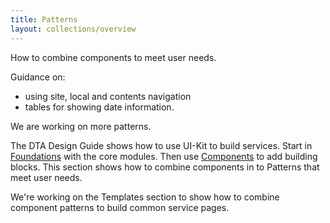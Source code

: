 ```yaml
---
title: Patterns
layout: collections/overview
---
```


<p class="abstract">How to combine components to meet user needs.</p>

Guidance on:
- using site, local and contents navigation
- tables for showing date information.

We are working on more patterns.

The DTA Design Guide shows how to use UI-Kit to build services. Start in [Foundations](/foundations/) with the core modules. Then use [Components](/components/) to add building blocks. This section shows how to combine components in to Patterns that meet user needs.

We're working on the Templates section to show how to combine component patterns to build common service pages.
